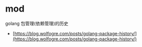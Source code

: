 # mod

golang 包管理(依赖管理)的历史

- [https://blog.wolfogre.com/posts/golang-package-history/](https://blog.wolfogre.com/posts/golang-package-history/)
